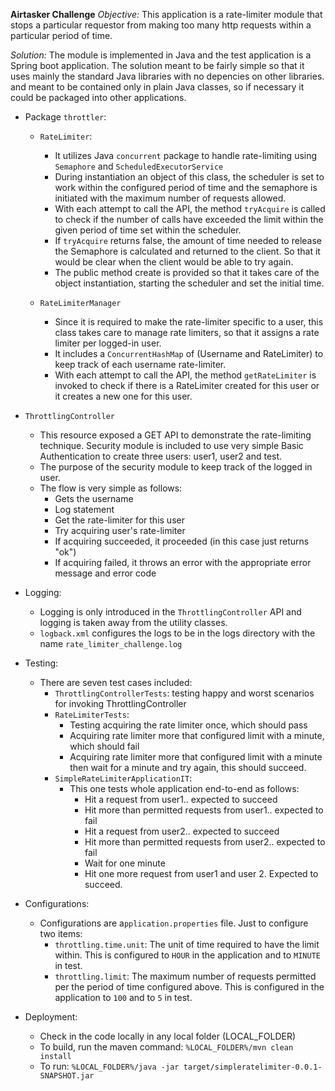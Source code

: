 **Airtasker Challenge**
_Objective:_
This application is a rate-limiter module that stops a particular requestor from making too many http requests within a particular period of time.

_Solution:_
The module is implemented in Java and the test application is a Spring boot application. The solution meant to be fairly simple so that it uses mainly the standard Java libraries with no depencies on other libraries. and meant to be contained only in plain Java classes, so if necessary it could be packaged into other applications.

* Package `throttler`:
    * `RateLimiter`:
        * It utilizes Java `concurrent` package to handle rate-limiting using `Semaphore` and `ScheduledExecutorService`
        * During instantiation an object of this class, the scheduler is set to work within the configured period of time and the semaphore is initiated with the maximum number of requests allowed.
        * With each attempt to call the API, the method `tryAcquire` is called to check if the number of calls have exceeded the limit within the given period of time set within the scheduler.
        * If `tryAcquire` returns false, the amount of time needed to release the Semaphore is calculated and returned to the client. So that it would be clear when the client would be able to try again.
        * The public method create is provided so that it takes care of the object instantiation, starting the scheduler and set the initial time.
    
    * `RateLimiterManager`
        * Since it is required to make the rate-limiter specific to a user, this class takes care to manage rate limiters, so that it assigns a rate limiter per logged-in user.
        * It includes a `ConcurrentHashMap` of (Username and RateLimiter) to keep track of each username rate-limiter.
        * With each attempt to call the API, the method `getRateLimiter` is invoked to check if there is a RateLimiter created for this user or it creates a new one for this user.
    
* `ThrottlingController`
    * This resource exposed a GET API to demonstrate the rate-limiting technique. Security module is included to use very simple Basic Authentication to create three users: user1, user2 and test.
    * The purpose of the security module to keep track of the logged in user.
    * The flow is very simple as follows:
        * Gets the username
        * Log statement
        * Get the rate-limiter for this user
        * Try acquiring user's rate-limiter
        * If acquiring succeeded, it proceeded (in this case just returns "ok")
        * If acquiring failed, it throws an error with the appropriate error message and error code   

* Logging:
    * Logging is only introduced in the `ThrottlingController` API and logging is taken away from the utility classes. 
    * `logback.xml` configures the logs to be in the logs directory with the name `rate_limiter_challenge.log`
    
* Testing:
    * There are seven test cases included:
        * `ThrottlingControllerTests`: testing happy and worst scenarios for invoking ThrottlingController
        * `RateLimiterTests`: 
            * Testing acquiring the rate limiter once, which should pass
            * Acquiring rate limiter more that configured limit with a minute, which should fail
            * Acquiring rate limiter more that configured limit with a minute then wait for a minute and try again, this should succeed.
        * `SimpleRateLimiterApplicationIT`:
            * This one tests whole application end-to-end as follows:
                * Hit a request from user1.. expected to succeed
                * Hit more than permitted requests from user1.. expected to fail
                * Hit a request from user2.. expected to succeed
                * Hit more than permitted requests from user2.. expected to fail   
                * Wait for one minute
                * Hit one more request from user1 and user 2. Expected to succeed.
* Configurations:
    * Configurations are a`pplication.properties` file. Just to configure two items:
        * `throttling.time.unit`: The unit of time required to have the limit within. This is configured to `HOUR` in the application and to `MINUTE` in test.
        * `throttling.limit`: The maximum number of requests permitted per the period of time configured above. This is configured in the application to `100` and to `5` in test.
* Deployment:
    * Check in the code locally in any local folder (LOCAL_FOLDER)
    * To build, run the maven command: `%LOCAL_FOLDER%/mvn clean install`
    * To run: `%LOCAL_FOLDER%/java -jar target/simpleratelimiter-0.0.1-SNAPSHOT.jar`